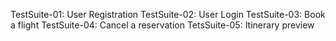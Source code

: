TestSuite-01: User Registration
TestSuite-02: User Login
TestSuite-03: Book a flight
TestSuite-04: Cancel a reservation
TetsSuite-05: Itinerary preview